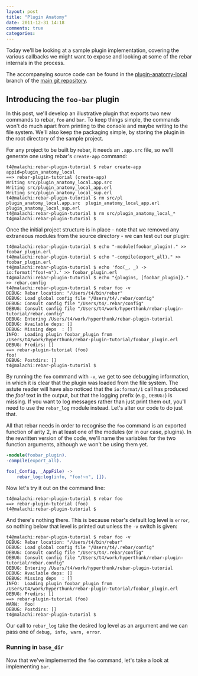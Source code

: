 ```yaml
---
layout: post
title: "Plugin Anatomy"
date: 2011-12-31 14:18
comments: true
categories: 
---
```

Today we'll be looking at a sample plugin implementation, covering the various
callbacks we might want to expose and looking at some of the rebar internals in
the process.

The accompanying source code can be found in the 
[plugin-anatomy-local](https://github.com/hyperthunk/rebar-plugin-tutorial/tree/plugin-anatomy-local) branch of the 
[main git repository](https://github.com/hyperthunk/rebar-plugin-tutorial).

## Introducing the `foo-bar` plugin

In this post, we'll develop an illustrative plugin that exports two new 
commands to rebar, `foo` and `bar`. To keep things simple, the commands won't
do much apart from printing to the console and maybe writing to the file 
system. We'll also keep the packaging simple, by storing the plugin in the root
directory of the sample project.

For any project to be built by rebar, it needs an `.app.src` file, so we'll 
generate one using rebar's `create-app` command:

	t4@malachi:rebar-plugin-tutorial $ rebar create-app appid=plugin_anatomy_local
	==> rebar-plugin-tutorial (create-app)
	Writing src/plugin_anatomy_local.app.src
	Writing src/plugin_anatomy_local_app.erl
	Writing src/plugin_anatomy_local_sup.erl
	t4@malachi:rebar-plugin-tutorial $ rm src/pl
	plugin_anatomy_local.app.src  plugin_anatomy_local_app.erl  plugin_anatomy_local_sup.erl  
	t4@malachi:rebar-plugin-tutorial $ rm src/plugin_anatomy_local_*
	t4@malachi:rebar-plugin-tutorial $ 
	
Once the initial project structure is in place - note that we removed any
extraneous modules from the source directory - we can test out our plugin:

	t4@malachi:rebar-plugin-tutorial $ echo "-module(foobar_plugin)." >> foobar_plugin.erl
	t4@malachi:rebar-plugin-tutorial $ echo "-compile(export_all)." >> foobar_plugin.erl 
	t4@malachi:rebar-plugin-tutorial $ echo 'foo(_, _) -> io:format("foo!~n").' >> foobar_plugin.erl 
	t4@malachi:rebar-plugin-tutorial $ echo "{plugins, [foobar_plugin]}." >> rebar.config
	t4@malachi:rebar-plugin-tutorial $ rebar foo -v
	DEBUG: Rebar location: "/Users/t4/bin/rebar"
	DEBUG: Load global config file "/Users/t4/.rebar/config"
	DEBUG: Consult config file "/Users/t4/.rebar/config"
	DEBUG: Consult config file "/Users/t4/work/hyperthunk/rebar-plugin-tutorial/rebar.config"
	DEBUG: Entering /Users/t4/work/hyperthunk/rebar-plugin-tutorial
	DEBUG: Available deps: []
	DEBUG: Missing deps  : []
	INFO:  Loading plugin foobar_plugin from /Users/t4/work/hyperthunk/rebar-plugin-tutorial/foobar_plugin.erl
	DEBUG: Predirs: []
	==> rebar-plugin-tutorial (foo)
	foo!
	DEBUG: Postdirs: []
	t4@malachi:rebar-plugin-tutorial $ 

By running the `foo` command with `-v`, we get to see debugging information,
in which it is clear that the plugin was loaded from the file system. The 
astute reader will have also noticed that the `io:format/1` call has produced
the *foo!* text in the output, but that the logging prefix (e.g., `DEBUG:`) is
missing. If you want to log messages rather than just print them out, you'll 
need to use the `rebar_log` module instead. Let's alter our code to do just 
that.

All that rebar needs in order to recognise the `foo` command is an exported 
function of arity 2, in at least one of the modules (or in our case, plugins).
In the rewritten version of the code, we'll name the variables for the two 
function arguments, although we won't be using them yet.

```erlang
-module(foobar_plugin).
-compile(export_all).

foo(_Config, _AppFile) -> 
	rebar_log:log(info, "foo!~n", []).
```

Now let's try it out on the command line:

	t4@malachi:rebar-plugin-tutorial $ rebar foo
	==> rebar-plugin-tutorial (foo)
	t4@malachi:rebar-plugin-tutorial $ 
	
And there's nothing there. This is because rebar's default log level is 
`error`, so nothing below that level is printed out unless the `-v` switch is
given:

	t4@malachi:rebar-plugin-tutorial $ rebar foo -v
	DEBUG: Rebar location: "/Users/t4/bin/rebar"
	DEBUG: Load global config file "/Users/t4/.rebar/config"
	DEBUG: Consult config file "/Users/t4/.rebar/config"
	DEBUG: Consult config file "/Users/t4/work/hyperthunk/rebar-plugin-tutorial/rebar.config"
	DEBUG: Entering /Users/t4/work/hyperthunk/rebar-plugin-tutorial
	DEBUG: Available deps: []
	DEBUG: Missing deps  : []
	INFO:  Loading plugin foobar_plugin from /Users/t4/work/hyperthunk/rebar-plugin-tutorial/foobar_plugin.erl
	DEBUG: Predirs: []
	==> rebar-plugin-tutorial (foo)
	WARN:  foo!
	DEBUG: Postdirs: []
	t4@malachi:rebar-plugin-tutorial $ 

Our call to `rebar_log` take the desired log level as an argument and we can 
pass one of `debug, info, warn, error`.

### Running in `base_dir`

Now that we've implemented the `foo` command, let's take a look at implementing 
`bar`. 
